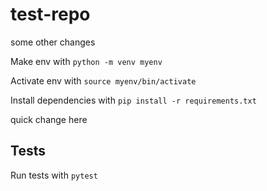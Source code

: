 # test-repo

some other changes

Make env with `python -m venv myenv`

Activate env with `source myenv/bin/activate`

Install dependencies with `pip install -r requirements.txt`

quick change here

## Tests

Run tests with `pytest`
